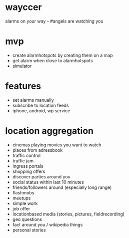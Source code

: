 wayccer
=======

alarms on your way - #angels are watching you

mvp
===
 * create alarmhotspots by creating them on a map
 * get alarm when close to alarmhotspots
 * simulator

features
========

 * set alarms manually
 * subscribe to location feeds
 * iphone, android, wp service 

location aggregation
====================

 * cinemas playing movies you want to watch
 * places from adressbook
 * traffic control
 * traffic jam
 * ingress portals
 * shopping offers
 * discover parties around you
 * social status within last 10 minutes
 * friends/followers around (especially long range) 
 * flashmobs
 * meetups
 * simple work
 * job offer 
 * locationbased media (stories, pictures, fieldrecording)
 * geo questions
 * fact around you / wikipedia things
 * personal stories 
